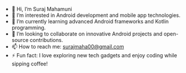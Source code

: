 - 👋 Hi, I’m Suraj Mahamuni
- 👀 I’m interested in Android development and mobile app technologies.
- 🌱 I’m currently learning advanced Android frameworks and Kotlin programming.
- 💞️ I’m looking to collaborate on innovative Android projects and open-source contributions.
- 📫 How to reach me: surajmaha00@gmail.com
- ⚡ Fun fact: I love exploring new tech gadgets and enjoy coding while sipping coffee!
<!---
SurajMahamuni15/SurajMahamuni15 is a ✨ special ✨ repository because its `README.md` (this file) appears on your GitHub profile.
You can click the Preview link to take a look at your changes.
--->
